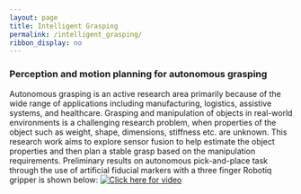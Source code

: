 ```yaml
---
layout: page
title: Intelligent Grasping
permalink: /intelligent_grasping/
ribbon_display: no
---
```


### Perception and motion planning for autonomous grasping
Autonomous grasping is an active research area primarily because of the wide range of applications including manufacturing, logistics, assistive systems, and healthcare.  Grasping and manipulation of objects in real-world environments is a challenging research problem, when properties of the object such as weight, shape, dimensions, stiffness etc. are unknown. This research work aims to explore sensor fusion to help estimate the object properties and then plan a stable grasp based on the manipulation requirements. Preliminary results on autonomous pick-and-place task through the use of artificial fiducial markers with a three finger Robotiq gripper is shown below:
[![Click here for video](https://img.youtube.com/vi/rerv_xJ9qJs/maxresdefault.jpg)](https://www.youtube.com/watch?v=rerv_xJ9qJs)
